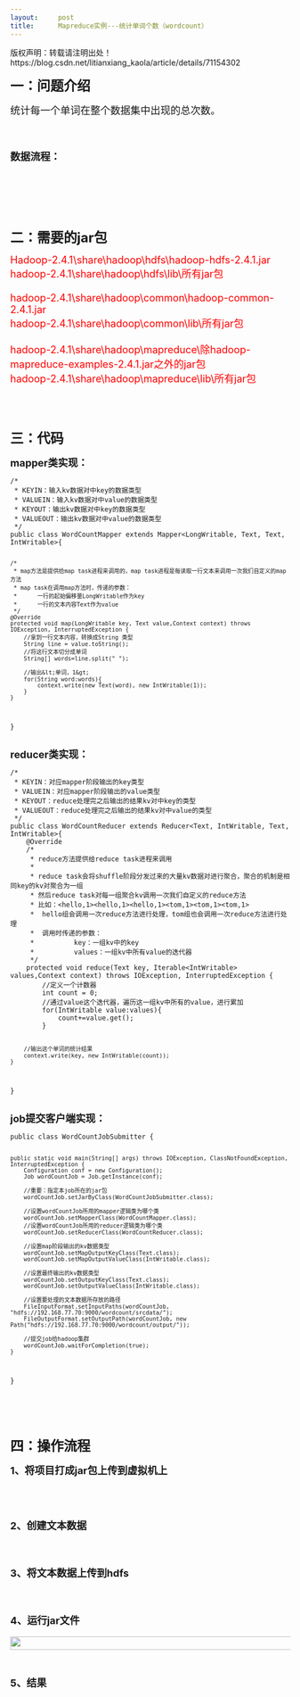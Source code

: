 ```yaml
---
layout:     post
title:      Mapreduce实例---统计单词个数（wordcount）
---
```

<div id="article_content" class="article_content clearfix csdn-tracking-statistics" data-pid="blog" data-mod="popu_307" data-dsm="post">
								<div class="article-copyright">
					版权声明：转载请注明出处！					https://blog.csdn.net/litianxiang_kaola/article/details/71154302				</div>
								            <link rel="stylesheet" href="https://csdnimg.cn/release/phoenix/template/css/ck_htmledit_views-f76675cdea.css">
						<div class="htmledit_views" id="content_views">
                
<p><strong><span style="font-size:24px;">一：问题介绍</span></strong></p>
<p><span style="font-size:18px;">统计每一个单词在整个数据集中出现的总次数。</span><strong><span style="font-size:24px;"></span></strong></p>
<p><strong><span style="font-size:24px;"><br></span></strong></p>
<p><strong><span style="font-size:24px;"><span style="font-size:18px;">数据流程：</span><br></span></strong></p>
<p><strong><span style="font-size:24px;"><img src="https://img-blog.csdn.net/20170505172835008" alt=""><br></span></strong></p>
<p><strong><span style="font-size:24px;"><br></span></strong></p>
<p><strong><span style="font-size:24px;"><br></span></strong></p>
<p><strong><span style="font-size:24px;">二：需要的jar包</span></strong></p>
<p><span style="font-size:18px;color:#FF0000;">Hadoop-2.4.1\share\hadoop\hdfs\hadoop-hdfs-2.4.1.jar<br>
hadoop-2.4.1\share\hadoop\hdfs\lib\所有jar包<br><br>
hadoop-2.4.1\share\hadoop\common\hadoop-common-2.4.1.jar<br>
hadoop-2.4.1\share\hadoop\common\lib\所有jar包<br><br>
hadoop-2.4.1\share\hadoop\mapreduce\除hadoop-mapreduce-examples-2.4.1.jar之外的jar包<br>
hadoop-2.4.1\share\hadoop\mapreduce\lib\所有jar包</span></p>
<p><br></p>
<p><br></p>
<p><strong><span style="font-size:24px;">三：代码</span></strong></p>
<p><strong><span style="font-size:18px;">mapper类实现：</span></strong><br></p>
<p></p>
<pre><code class="language-java">/*
 * KEYIN：输入kv数据对中key的数据类型
 * VALUEIN：输入kv数据对中value的数据类型
 * KEYOUT：输出kv数据对中key的数据类型
 * VALUEOUT：输出kv数据对中value的数据类型
 */
public class WordCountMapper extends Mapper&lt;LongWritable, Text, Text, IntWritable&gt;{
	
	/*
	 * map方法是提供给map task进程来调用的，map task进程是每读取一行文本来调用一次我们自定义的map方法
	 * map task在调用map方法时，传递的参数：
	 * 		一行的起始偏移量LongWritable作为key
	 * 		一行的文本内容Text作为value
	 */
	@Override
	protected void map(LongWritable key, Text value,Context context) throws IOException, InterruptedException {
		//拿到一行文本内容，转换成String 类型
		String line = value.toString();
		//将这行文本切分成单词
		String[] words=line.split(" ");
		
		//输出&lt;单词，1&gt;
		for(String word:words){
			context.write(new Text(word), new IntWritable(1));
		}
	}
}</code></pre>
<p></p>
<p><span style="font-size:18px;"><strong>reducer类实现：</strong></span></p>
<p></p>
<pre><code class="language-java">/*
 * KEYIN：对应mapper阶段输出的key类型
 * VALUEIN：对应mapper阶段输出的value类型
 * KEYOUT：reduce处理完之后输出的结果kv对中key的类型
 * VALUEOUT：reduce处理完之后输出的结果kv对中value的类型
 */
public class WordCountReducer extends Reducer&lt;Text, IntWritable, Text, IntWritable&gt;{
	@Override
	/*
	 * reduce方法提供给reduce task进程来调用
	 * 
	 * reduce task会将shuffle阶段分发过来的大量kv数据对进行聚合，聚合的机制是相同key的kv对聚合为一组
	 * 然后reduce task对每一组聚合kv调用一次我们自定义的reduce方法
	 * 比如：&lt;hello,1&gt;&lt;hello,1&gt;&lt;hello,1&gt;&lt;tom,1&gt;&lt;tom,1&gt;&lt;tom,1&gt;
	 *  hello组会调用一次reduce方法进行处理，tom组也会调用一次reduce方法进行处理
	 *  调用时传递的参数：
	 *  		key：一组kv中的key
	 *  		values：一组kv中所有value的迭代器
	 */
	protected void reduce(Text key, Iterable&lt;IntWritable&gt; values,Context context) throws IOException, InterruptedException {
		//定义一个计数器
		int count = 0;
		//通过value这个迭代器，遍历这一组kv中所有的value，进行累加
		for(IntWritable value:values){
			count+=value.get();
		}
		
		//输出这个单词的统计结果
		context.write(key, new IntWritable(count));
	}
}</code></pre>
<p></p>
<p><span style="font-size:18px;"><strong>job提交客户端实现：</strong></span></p>
<p></p>
<pre><code class="language-java">public class WordCountJobSubmitter {
	
	public static void main(String[] args) throws IOException, ClassNotFoundException, InterruptedException {
		Configuration conf = new Configuration();
		Job wordCountJob = Job.getInstance(conf);
		
		//重要：指定本job所在的jar包
		wordCountJob.setJarByClass(WordCountJobSubmitter.class);
		
		//设置wordCountJob所用的mapper逻辑类为哪个类
		wordCountJob.setMapperClass(WordCountMapper.class);
		//设置wordCountJob所用的reducer逻辑类为哪个类
		wordCountJob.setReducerClass(WordCountReducer.class);
		
		//设置map阶段输出的kv数据类型
		wordCountJob.setMapOutputKeyClass(Text.class);
		wordCountJob.setMapOutputValueClass(IntWritable.class);
		
		//设置最终输出的kv数据类型
		wordCountJob.setOutputKeyClass(Text.class);
		wordCountJob.setOutputValueClass(IntWritable.class);
		
		//设置要处理的文本数据所存放的路径
		FileInputFormat.setInputPaths(wordCountJob, "hdfs://192.168.77.70:9000/wordcount/srcdata/");
		FileOutputFormat.setOutputPath(wordCountJob, new Path("hdfs://192.168.77.70:9000/wordcount/output/"));
		
		//提交job给hadoop集群
		wordCountJob.waitForCompletion(true);
	}
}</code></pre>
<p></p>
<p><br></p>
<p><br></p>
<p><span style="font-size:24px;"><strong>四：操作流程</strong></span></p>
<p><strong><span style="font-size:18px;">1、将项目打成jar包上传到虚拟机上</span></strong><br></p>
<p><img src="https://img-blog.csdn.net/20170503204316863?watermark/2/text/aHR0cDovL2Jsb2cuY3Nkbi5uZXQvbGl0aWFueGlhbmdfa2FvbGE=/font/5a6L5L2T/fontsize/400/fill/I0JBQkFCMA==/dissolve/70/gravity/Center" alt=""></p>
<p><img src="https://img-blog.csdn.net/20170503204604115?watermark/2/text/aHR0cDovL2Jsb2cuY3Nkbi5uZXQvbGl0aWFueGlhbmdfa2FvbGE=/font/5a6L5L2T/fontsize/400/fill/I0JBQkFCMA==/dissolve/70/gravity/Center" alt=""></p>
<p><br></p>
<p><strong><span style="font-size:18px;">2、创建文本数据</span></strong><br></p>
<p><img src="https://img-blog.csdn.net/20170503204333771?watermark/2/text/aHR0cDovL2Jsb2cuY3Nkbi5uZXQvbGl0aWFueGlhbmdfa2FvbGE=/font/5a6L5L2T/fontsize/400/fill/I0JBQkFCMA==/dissolve/70/gravity/Center" alt=""></p>
<p><br></p>
<p><span style="font-size:18px;"><strong>3、将文本数据上传到hdfs</strong></span><br></p>
<p><img src="https://img-blog.csdn.net/20170503205316808" alt=""><br></p>
<p><br></p>
<p><span style="font-size:18px;"><strong>4、运行jar文件</strong></span><br><br><img src="https://img-blog.csdn.net/20170503205521387" alt="" width="907" height="24"><br></p>
<p><br></p>
<p><span style="font-size:18px;"><strong>5、结果</strong></span><br></p>
<p><img src="https://img-blog.csdn.net/20170503204445975?watermark/2/text/aHR0cDovL2Jsb2cuY3Nkbi5uZXQvbGl0aWFueGlhbmdfa2FvbGE=/font/5a6L5L2T/fontsize/400/fill/I0JBQkFCMA==/dissolve/70/gravity/Center" alt=""><br></p>
            </div>
                </div>